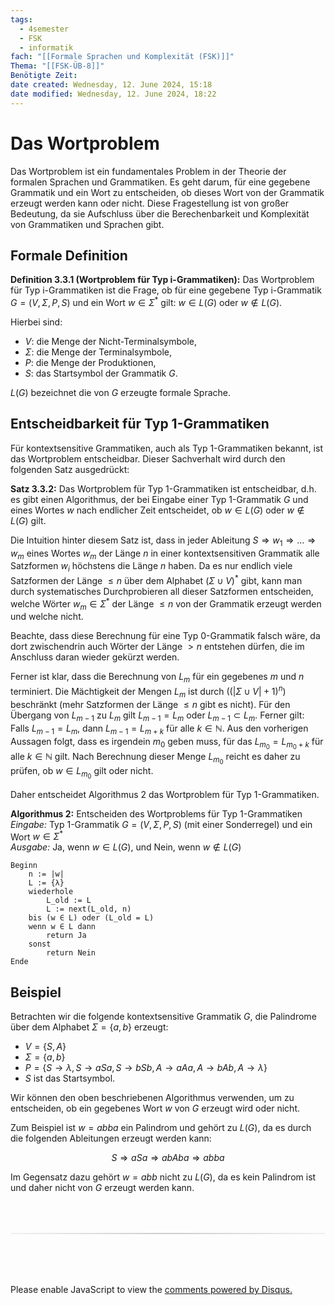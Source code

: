 ```yaml
---
tags:
  - 4semester
  - FSK
  - informatik
fach: "[[Formale Sprachen und Komplexität (FSK)]]"
Thema: "[[FSK-ÜB-8]]"
Benötigte Zeit:
date created: Wednesday, 12. June 2024, 15:18
date modified: Wednesday, 12. June 2024, 18:22
---
```


# Das Wortproblem

Das Wortproblem ist ein fundamentales Problem in der Theorie der formalen Sprachen und Grammatiken. Es geht darum, für eine gegebene Grammatik und ein Wort zu entscheiden, ob dieses Wort von der Grammatik erzeugt werden kann oder nicht. Diese Fragestellung ist von großer Bedeutung, da sie Aufschluss über die Berechenbarkeit und Komplexität von Grammatiken und Sprachen gibt.

## Formale Definition

**Definition 3.3.1 (Wortproblem für Typ i-Grammatiken):** Das Wortproblem für Typ i-Grammatiken ist die Frage, ob für eine gegebene Typ i-Grammatik $G = (V, \Sigma, P, S)$ und ein Wort $w \in \Sigma^*$ gilt: $w \in L(G)$ oder $w \notin L(G)$.

Hierbei sind:

- $V$: die Menge der Nicht-Terminalsymbole,
- $\Sigma$: die Menge der Terminalsymbole,
- $P$: die Menge der Produktionen,
- $S$: das Startsymbol der Grammatik $G$.

$L(G)$ bezeichnet die von $G$ erzeugte formale Sprache.

## Entscheidbarkeit für Typ 1-Grammatiken

Für kontextsensitive Grammatiken, auch als Typ 1-Grammatiken bekannt, ist das Wortproblem entscheidbar. Dieser Sachverhalt wird durch den folgenden Satz ausgedrückt:

**Satz 3.3.2:** Das Wortproblem für Typ 1-Grammatiken ist entscheidbar, d.h. es gibt einen Algorithmus, der bei Eingabe einer Typ 1-Grammatik $G$ und eines Wortes $w$ nach endlicher Zeit entscheidet, ob $w \in L(G)$ oder $w \notin L(G)$ gilt.

Die Intuition hinter diesem Satz ist, dass in jeder Ableitung $S \Rightarrow w_1 \Rightarrow \dots \Rightarrow w_m$ eines Wortes $w_m$ der Länge $n$ in einer kontextsensitiven Grammatik alle Satzformen $w_i$ höchstens die Länge $n$ haben. Da es nur endlich viele Satzformen der Länge $\leq n$ über dem Alphabet $(\Sigma \cup V)^*$ gibt, kann man durch systematisches Durchprobieren all dieser Satzformen entscheiden, welche Wörter $w_m \in \Sigma^*$ der Länge $\leq n$ von der Grammatik erzeugt werden und welche nicht.

Beachte, dass diese Berechnung für eine Typ 0-Grammatik falsch wäre, da dort zwischendrin auch Wörter der Länge $> n$ entstehen dürfen, die im Anschluss daran wieder gekürzt werden.

Ferner ist klar, dass die Berechnung von $L_m$ für ein gegebenes $m$ und $n$ terminiert. Die Mächtigkeit der Mengen $L_m$ ist durch $((|\Sigma \cup V| + 1)^n)$ beschränkt (mehr Satzformen der Länge $\leq n$ gibt es nicht). Für den Übergang von $L_{m-1}$ zu $L_m$ gilt $L_{m-1} = L_m$ oder $L_{m-1} \subset L_m$. Ferner gilt: Falls $L_{m-1} = L_m$, dann $L_{m-1} = L_{m+k}$ für alle $k \in \mathbb{N}$. Aus den vorherigen Aussagen folgt, dass es irgendein $m_0$ geben muss, für das $L_{m_0} = L_{m_0+k}$ für alle $k \in \mathbb{N}$ gilt. Nach Berechnung dieser Menge $L_{m_0}$ reicht es daher zu prüfen, ob $w \in L_{m_0}$ gilt oder nicht.

Daher entscheidet Algorithmus 2 das Wortproblem für Typ 1-Grammatiken.

**Algorithmus 2:** Entscheiden des Wortproblems für Typ 1-Grammatiken  
_Eingabe:_ Typ 1-Grammatik $G = (V, \Sigma, P, S)$ (mit einer Sonderregel) und ein Wort $w \in \Sigma^*$  
_Ausgabe:_ Ja, wenn $w \in L(G)$, und Nein, wenn $w \notin L(G)$

```
Beginn
    n := |w|
    L := {λ}
    wiederhole
        L_old := L
        L := next(L_old, n)
    bis (w ∈ L) oder (L_old = L)
    wenn w ∈ L dann
        return Ja
    sonst
        return Nein
Ende
```

## Beispiel

Betrachten wir die folgende kontextsensitive Grammatik $G$, die Palindrome über dem Alphabet $\Sigma = \{a, b\}$ erzeugt:

- $V = \{S, A\}$
- $\Sigma = \{a, b\}$
- $P = \{S \rightarrow \lambda, S \rightarrow aSa, S \rightarrow bSb, A \rightarrow aAa, A \rightarrow bAb, A \rightarrow \lambda\}$
- $S$ ist das Startsymbol.

Wir können den oben beschriebenen Algorithmus verwenden, um zu entscheiden, ob ein gegebenes Wort $w$ von $G$ erzeugt wird oder nicht.

Zum Beispiel ist $w = abba$ ein Palindrom und gehört zu $L(G)$, da es durch die folgenden Ableitungen erzeugt werden kann:

$$
 S \Rightarrow aSa \Rightarrow abAba \Rightarrow abba
$$

Im Gegensatz dazu gehört $w = abb$ nicht zu $L(G)$, da es kein Palindrom ist und daher nicht von $G$ erzeugt werden kann.

<!-- DISQUS SCRIPT COMMENT START -->

<hr style="border: none; height: 2px; background: linear-gradient(to right, #f0f0f0, #ccc, #f0f0f0); margin-top: 4rem; margin-bottom: 5rem;">
<div id="disqus_thread"></div>
<script>
    /**
    * RECOMMENDED CONFIGURATION VARIABLES: EDIT AND UNCOMMENT THE SECTION BELOW TO INSERT DYNAMIC VALUES FROM YOUR PLATFORM OR CMS.
    * LEARN WHY DEFINING THESE VARIABLES IS IMPORTANT: https://disqus.com/admin/universalcode/#configuration-variables */
    /*
    var disqus_config = function () {
    this.page.url = PAGE_URL; // Replace PAGE_URL with your page's canonical URL variable
    this.page.identifier = PAGE_IDENTIFIER; // Replace PAGE_IDENTIFIER with your page's unique identifier variable
    };
    */
    (function() { // DON'T EDIT BELOW THIS LINE
    var d = document, s = d.createElement('script');
    s.src = 'https://myuninotes.disqus.com/embed.js';
    s.setAttribute('data-timestamp', +new Date());
    (d.head || d.body).appendChild(s);
    })();
</script>
<noscript>Please enable JavaScript to view the <a href="https://disqus.com/?ref_noscript">comments powered by Disqus.</a></noscript>

<!-- DISQUS SCRIPT COMMENT END -->
